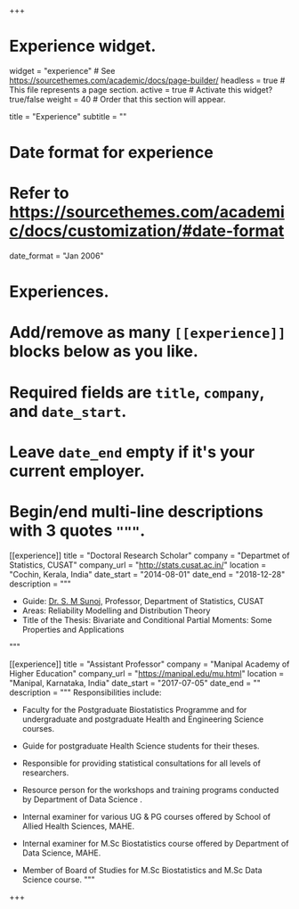 +++
# Experience widget.
widget = "experience"  # See https://sourcethemes.com/academic/docs/page-builder/
headless = true  # This file represents a page section.
active = true  # Activate this widget? true/false
weight = 40  # Order that this section will appear.

title = "Experience"
subtitle = ""

# Date format for experience
#   Refer to https://sourcethemes.com/academic/docs/customization/#date-format
date_format = "Jan 2006"

# Experiences.
#   Add/remove as many `[[experience]]` blocks below as you like.
#   Required fields are `title`, `company`, and `date_start`.
#   Leave `date_end` empty if it's your current employer.
#   Begin/end multi-line descriptions with 3 quotes `"""`.

[[experience]]
  title = "Doctoral Research Scholar"
  company = "Departmet of Statistics, CUSAT"
  company_url = "http://stats.cusat.ac.in/"
  location = "Cochin, Kerala, India"
  date_start = "2014-08-01"
  date_end = "2018-12-28"
  description = """
  
  
  * Guide: [Dr. S. M Sunoj](http://stats.cusat.ac.in/sunoj.html),  Professor, Department of Statistics, CUSAT
  * Areas: Reliability Modelling and Distribution Theory
  * Title of the Thesis: Bivariate and Conditional Partial Moments:
Some Properties and Applications
  
  """
  
  
  

[[experience]]
  title = "Assistant Professor"
  company = "Manipal Academy of Higher Education"
  company_url = "https://manipal.edu/mu.html"
  location = "Manipal, Karnataka, India"
  date_start = "2017-07-05"
  date_end = ""
  description = """
  Responsibilities include:
  
  * Faculty for the Postgraduate Biostatistics Programme and for undergraduate and postgraduate Health and Engineering Science courses.
  
  * Guide for  postgraduate Health Science students for their theses. 
  
  * Responsible for providing statistical consultations for all levels of researchers. 
  
  
  * Resource person for the workshops and training programs conducted by Department of Data Science .
  
  * Internal examiner for various UG & PG courses offered by School of Allied Health Sciences, MAHE.
  
  * Internal examiner for M.Sc Biostatistics course offered by Department of Data Science, MAHE.
  
  * Member of Board of Studies for M.Sc Biostatistics and M.Sc Data Science course.
  """


+++
